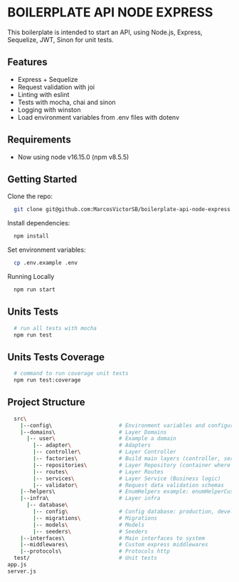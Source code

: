 # BOILERPLATE API NODE EXPRESS

This boilerplate is intended to start an API, using Node.js, Express, Sequelize, JWT, Sinon for unit tests.

## Features

- Express + Sequelize
- Request validation with joi
- Linting with eslint
- Tests with mocha, chai and sinon
- Logging with winston
- Load environment variables from .env files with dotenv

## Requirements

- Now using node v16.15.0 (npm v8.5.5)

## Getting Started

Clone the repo:

```bash
  git clone git@github.com:MarcosVictorSB/boilerplate-api-node-express.git
```

Install dependencies:

```bash
  npm install
```

Set environment variables:

```bash
  cp .env.example .env
```

Running Locally

```bash
  npm run start
```

## Units Tests

```bash
  # run all tests with mocha
  npm run test
```

## Units Tests Coverage

```bash
  # command to run coverage unit tests
  npm run test:coverage
```

## Project Structure

```bash
  src\
    |--config\                     # Environment variables and configuration related things
    |--domains\                    # Layer Domains
      |-- user\                    # Example a domain
        |-- adapter\               # Adapters
        |-- controller\            # Layer Controller
        |-- factories\             # Build main layers (controller, service and repository)
        |-- repositories\          # Layer Repository (container where something is deposited or stored)
        |-- routes\                # Layer Routes
        |-- services\              # Layer Service (Business logic)
        |-- validator\             # Request data validation schemas
    |--helpers\                    # EnumHelpers example: enumHelperCustomer, enumHelperAuthentication
    |--infra\                      # Layer infra
      |-- database\
        |-- config\                # Config database: production, development
        |-- migrations\            # Migrations
        |-- models\                # Models
        |-- seeders\               # Seeders
    |--interfaces\                 # Main interfaces to system
    |--middlewares\                # Custom express middlewares
    |--protocols\                  # Protocols http
  test/                            # Unit tests
app.js
server.js

```
